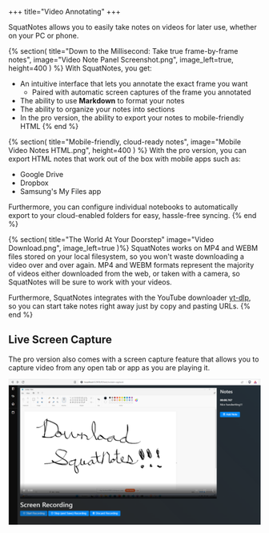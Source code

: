 +++
title="Video Annotating"
+++

SquatNotes allows you to easily take notes on videos for later use, whether on your PC or phone.

{% section(
  title="Down to the Millisecond: Take true frame-by-frame notes",
  image="Video Note Panel Screenshot.png",
  image_left=true,
  height=400
) %}
With SquatNotes, you get:
 * An intuitive interface that lets you annotate the exact frame you want 
   * Paired with automatic screen captures of the frame you annotated
 * The ability to use **Markdown** to format your notes
 * The ability to organize your notes into sections
 * In the pro version, the ability to export your notes to mobile-friendly HTML
{% end %}

{% section(
  title="Mobile-friendly, cloud-ready notes",
  image="Mobile Video Notes HTML.png",
  height=400
) %} 
With the pro version, you can export HTML notes that work out of the box with mobile apps such as:
 * Google Drive
 * Dropbox
 * Samsung's My Files app

Furthermore, you can configure individual notebooks to automatically export to your cloud-enabled folders for easy, hassle-free syncing.
{% end %}

{% section(
  title="The World At Your Doorstep"
  image="Video Download.png",
  image_left=true
)%}
SquatNotes works on MP4 and WEBM files stored on your local filesystem, so you won't waste downloading a video over and over again. MP4 and WEBM formats represent the majority of videos either downloaded from the web, or 
taken with a camera, so SquatNotes will be sure to work with your videos.

Furthermore, SquatNotes integrates with the YouTube downloader [yt-dlp](https://github.com/yt-dlp/yt-dlp), so you can start take notes right away just by copy and pasting URLs.
{% end %}


## Live Screen Capture
The pro version also comes with a screen capture feature that allows you to capture video from any open tab or app as you are playing it.

<img src="..\Screen Capture Screenshot.png" alt="Live Screen Capture" />
